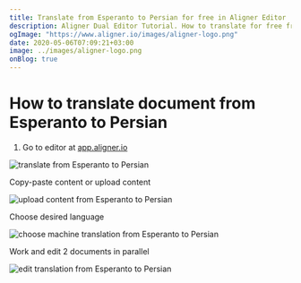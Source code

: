 ```yaml
---
title: Translate from Esperanto to Persian for free in Aligner Editor
description: Aligner Dual Editor Tutorial. How to translate for free from Esperanto to Persian. Aligner is multilingual document management platform. 
ogImage: "https://www.aligner.io/images/aligner-logo.png"
date: 2020-05-06T07:09:21+03:00
image: ../images/aligner-logo.png
onBlog: true
---
```


# How to translate document from Esperanto to Persian

1. Go to editor at [app.aligner.io](https://app.aligner.io "Aligner App web page")

![translate from Esperanto to Persian](../aligner-blank-editor.png "translate from Esperanto to Persian")

Copy-paste content or upload content

![upload content from Esperanto to Persian](../aligner-uploaded-document.png "upload content from Esperanto to Persian")

Choose desired language

![choose machine translation from Esperanto to Persian](../aligner-language-dropdown.png "choose machine translation from Esperanto to Persian")

Work and edit 2 documents in parallel

![edit translation from Esperanto to Persian](../aligner-double-sitded-editor.png "edit translation from Esperanto to Persian")

